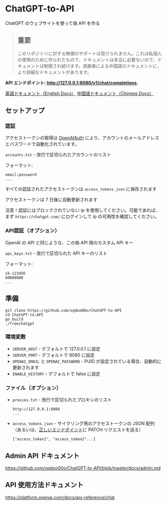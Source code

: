 # ChatGPT-to-API
ChatGPT のウェブサイトを使って偽 API を作る

> ## 重要
> このリポジトリに対する無償のサポートは受けられません。これは私個人の使用のために作られたもので、ドキュメントは本当に必要ないので、ドキュメントは制限され続けます。貢献者による中国語のドキュメントに、より詳細なドキュメントがあります。

**API エンドポイント: http://127.0.0.1:8080/v1/chat/completions.**

[英語ドキュメント（English Docs）](README.md)
[中国語ドキュメント（Chinese Docs）](https://github.com/xqdoo00o/ChatGPT-to-API/blob/master/README_ZH.md)
## セットアップ

### 認証

アクセストークンの取得は [OpenAIAuth](https://github.com/xqdoo00o/OpenAIAuth/) により、アカウントのメールアドレスとパスワードで自動化されています。

`accounts.txt` - 改行で区切られたアカウントのリスト

フォーマット:
```
email:password
...
```

すべての認証されたアクセストークンは `access_tokens.json` に保存されます

アクセストークンは 7 日後に自動更新されます

注意！認証にはブロックされていない ip を使用してください。可能であれば、まず `https://chatgpt.com/` にログインして ip の可用性を確認してください。

### API認証（オプション）

OpenAI の API と同じような、この偽 API 用のカスタム API キー

`api_keys.txt` - 改行で区切られた API キーのリスト

フォーマット:
```
sk-123456
88888888
...
```

## 準備
```
git clone https://github.com/xqdoo00o/ChatGPT-to-API
cd ChatGPT-to-API
go build
./freechatgpt
```

### 環境変数
  - `SERVER_HOST` - デフォルトで 127.0.0.1 に設定
  - `SERVER_PORT` - デフォルトで 8080 に設定
  - `OPENAI_EMAIL` と `OPENAI_PASSWORD` - PUID が設定されている場合、自動的に更新されます
  - `ENABLE_HISTORY` - デフォルトで false に設定

### ファイル（オプション）
  - `proxies.txt` - 改行で区切られたプロキシのリスト

    ```
    http://127.0.0.1:8888
    ...
    ```
  - `access_tokens.json` - サイクリング用のアクセストークンの JSON 配列（あるいは、[正しいエンドポイント](https://github.com/xqdoo00o/ChatGPT-to-API/blob/master/docs/admin.md)に PATCH リクエストを送る）
    ```
    ["access_token1", "access_token2"...]
    ```

## Admin API ドキュメント
https://github.com/xqdoo00o/ChatGPT-to-API/blob/master/docs/admin.md

## API 使用方法ドキュメント
https://platform.openai.com/docs/api-reference/chat
